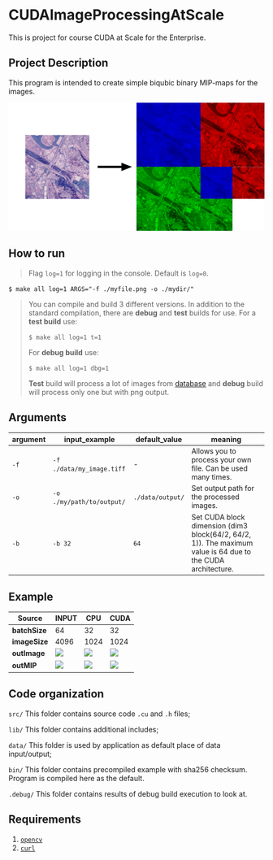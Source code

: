 # CUDAImageProcessingAtScale

This is project for course CUDA at Scale for the Enterprise.

## Project Description

This program is intended to create simple biqubic binary MIP-maps for the images.

![](gta_map.png)

## How to run

> Flag `log=1` for logging in the console. Default is `log=0`.

```shell
$ make all log=1 ARGS="-f ./myfile.png -o ./mydir/"
```

> You can compile and build 3 different versions. In addition to the standard compilation, there are **debug** and **test** builds for use. For a **test build** use:
>```shell
>$ make all log=1 t=1
>```
> For **debug build** use:
>```shell
>$ make all log=1 dbg=1
>```
> **Test** build will process a lot of images from [database](https://sipi.usc.edu/database/database.php?volume=aerials) and **debug** build will process only one but with png output.

## Arguments

| **argument** | **input_example**          | **default_value** | **meaning**                                                                                                 |
|--------------|----------------------------|-------------------|-------------------------------------------------------------------------------------------------------------|
|      `-f`      | `-f ./data/my_image.tiff`  |         -         | Allows you to process your own file. Can be used many times.                                                |
|      `-o`      |  `-o ./my/path/to/output/` |  `./data/output/` | Set output path for the processed images.                                                                   |
|      `-b`      |           `-b 32`          |        `64`       | Set CUDA block dimension (dim3 block(64/2, 64/2, 1)). The maximum value is 64 due to the CUDA architecture. |

## Example


| **Source**    | INPUT | CPU | CUDA |
|---------------|-------|-----|------|
| **batchSize** |   64  |  32 | 32   |
| **imageSize** |    4096   |  1024   |   1024   |
|  **outImage** |   ![](.debug/INPUT64.png)    |   ![](.debug/CPU32.png)  |   ![](.debug/CUDA32.png)   |
|  **outMIP** |   ![](.debug/INPUT64MIP.png)    |   ![](.debug/CPU32MIP.png)  |   ![](.debug/CUDA32MIP.png)   |

## Code organization

`src/` This folder contains source code `.cu` and `.h` files;

`lib/` This folder contains additional includes;

`data/` This folder is used by application as default place of data input/output;

`bin/` This folder contains precompiled example with sha256 checksum. Program is compiled here as the default.

`.debug/` This folder contains results of debug build execution to look at.

## Requirements

1. [`opencv`](https://opencv.org/)
2. [`curl`](https://curl.se/)
